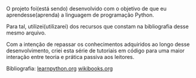   O projeto foi(está sendo) desenvolvido com o objetivo de que eu aprendesse(aprenda) a linguagem de programação Python.
  
  Para tal, utilizei(utilizarei) dos recursos que constam na bibliografia desse mesmo arquivo.
  
  Com a intenção de repassar os conhecimentos adquiridos ao longo desse desenvolvimento, criei esta série de tutoriais em código para uma maior interação entre teoria e prática passiva aos leitores.
  
  Bibliografia:
  [learnpython.org](http://www.learnpython.org/)
  [wikibooks.org](https://pt.wikibooks.org/wiki/Python/Conceitos_b%C3%A1sicos/Coment%C3%A1rios_e_docstrings)
  
